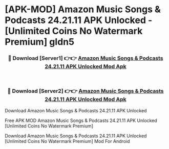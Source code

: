 # [APK-MOD] Amazon Music  Songs & Podcasts 24.21.11 APK Unlocked - [Unlimited Coins No Watermark Premium] gldn5



<div align="center">
<h3>🔴 Download [Server1] 👉👉 <a href="https://momento.my/?title=Amazon_Music__Songs_&_Podcasts_24.21.11_APK_Unlocked">Amazon Music  Songs & Podcasts 24.21.11 APK Unlocked Mod Apk</a></h3><br>

<h3>🔴 Download [Server2] 👉👉 <a href="https://momento.my/?title=Amazon_Music__Songs_&_Podcasts_24.21.11_APK_Unlocked">Amazon Music  Songs & Podcasts 24.21.11 APK Unlocked Mod Apk</a></h3>
</div>



Download Amazon Music  Songs & Podcasts 24.21.11 APK Unlocked 

Free APK MOD Amazon Music  Songs & Podcasts 24.21.11 APK Unlocked [Unlimited Coins No Watermark Premium]

Download Amazon Music  Songs & Podcasts 24.21.11 APK Unlocked [Unlimited Coins No Watermark Premium] Mod For Android
